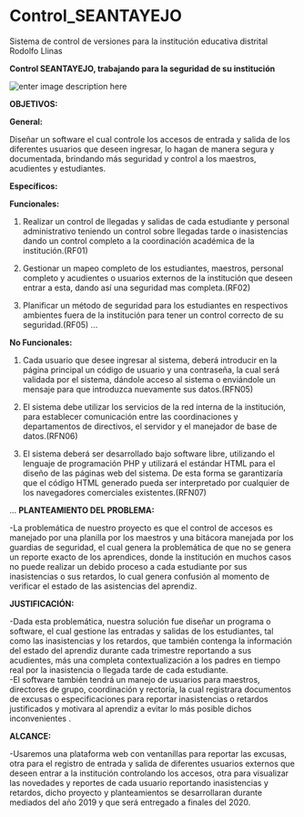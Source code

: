 # Control_SEANTAYEJO

Sistema de control de versiones para la institución educativa distrital Rodolfo Llinas 

**Control SEANTAYEJO, trabajando para la seguridad de su institución**

![enter image description here](https://lh3.googleusercontent.com/-gFycTAsMtBxMXfbULCZ4QuYkspbx6y-2hgokP87ol6XA8mvLpjBlwlCvq-eAoECuErJv6r_Jr3wYA)

**OBJETIVOS:**

**General:**

Diseñar un software el cual controle los accesos de entrada y salida de los diferentes usuarios que deseen ingresar, lo hagan de manera segura y documentada, brindando más seguridad y control a los maestros, acudientes y estudiantes.

**Específicos:**

**Funcionales:**

1) Realizar un control de llegadas y salidas de cada estudiante y personal administrativo teniendo un control sobre llegadas tarde o inasistencias dando un control completo a la coordinación académica de la institución.(RF01)

2) Gestionar un mapeo completo de los estudiantes, maestros, personal completo y acudientes o usuarios externos de la institución que deseen entrar a esta, dando así una seguridad mas completa.(RF02)

3) Planificar un método de seguridad para los estudiantes en respectivos ambientes fuera de la institución para tener un control correcto de su seguridad.(RF05)
... 

**No Funcionales:**

1) Cada usuario que desee ingresar al sistema, deberá introducir en la página principal un código de usuario y una contraseña, la cual será validada por el sistema, dándole acceso al sistema o enviándole un mensaje para que introduzca nuevamente sus datos.(RFN05)

2) El sistema debe utilizar los servicios de la red interna de la institución, para establecer comunicación entre las coordinaciones y departamentos de directivos, el servidor y el manejador de base de datos.(RFN06)

3) El sistema deberá ser desarrollado bajo software libre, utilizando el lenguaje de programación PHP y utilizará el estándar HTML para el diseño de las páginas web del sistema. De esta forma se garantizaría que el código HTML generado pueda ser interpretado por cualquier de los navegadores comerciales existentes.(RFN07)

...
**PLANTEAMIENTO DEL PROBLEMA:**

-La problemática de nuestro proyecto es que el control de accesos es manejado por una planilla por los maestros y una bitácora manejada por los guardias de seguridad, el cual genera la problemática de que no se genera un reporte exacto de los aprendices, donde la institución en muchos casos no puede realizar un debido proceso a cada estudiante por sus inasistencias o sus retardos, lo cual genera confusión al momento de verificar el estado de las asistencias del aprendiz.

**JUSTIFICACIÓN:**

-Dada esta problemática, nuestra solución fue diseñar un programa o software, el cual gestione las entradas y salidas de los estudiantes, tal como las inasistencias y los retardos, que también contenga la información del estado del aprendiz durante cada trimestre reportando a sus acudientes, más una completa contextualización a los padres en tiempo real por la inasistencia o llegada tarde de cada estudiante.  
-El software también tendrá un manejo de usuarios para maestros, directores de grupo, coordinación y rectoría, la cual registrara documentos de excusas o especificaciones para reportar inasistencias o retardos justificados y motivara al aprendiz a evitar lo más posible dichos inconvenientes .

**ALCANCE:**

-Usaremos una plataforma web con ventanillas para reportar las excusas, otra para el registro de entrada y salida de diferentes usuarios externos que deseen entrar a la institución controlando los accesos, otra para visualizar las novedades y reportes de cada usuario reportando inasistencias y retardos, dicho proyecto y planteamientos se desarrollaran durante mediados del año 2019 y que será entregado a finales del 2020.
